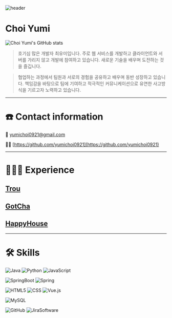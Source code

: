![header](https://capsule-render.vercel.app/api?type=waving&color=auto&height=300&section=header&text=Choi%20Yumi&fontSize=90)
# Choi Yumi
![Choi Yumi's GitHub stats](https://github-readme-stats.vercel.app/api?username=yumichoi0921&show_icons=true&theme=radical) 
> 호기심 많은 개발자 최유미입니다. 주로 웹 서비스를 개발하고 클라이언트와 서버를 가리지 않고 개발에 참여하고 있습니다. 새로운 기술을 배우며 도전하는 것을 즐깁니다.
> 

> 협업하는 과정에서 팀원과 서로의 경험을 공유하고 배우며 동반 성장하고 있습니다. 책임감을 바탕으로 팀에 기여하고 적극적인 커뮤니케이션으로 유연한 사고방식을 기르고자 노력하고 있습니다.
---

# ☎️ Contact information

📧 yumichoi0921@gmail.com

👩‍💻 [https://github.com/yumichoi0921](https://github.com/yumichoi0921)

---

# **👩🏻‍💻 E**xperience

## [****Trou****](https://github.com/yumichoi0921/trou-public)

## [****GotCha****](https://github.com/yumichoi0921/gotcha-public)

## [****HappyHouse****](https://github.com/yumichoi0921/happyhouse)

---

# 🛠 Skills
![Java](https://img.shields.io/badge/Java-red?style=plastic&logo=Java&logoColor=#007396)
![Python](https://img.shields.io/badge/Python-lightgray?style=plastic&logo=Python&logoColor=#3776AB)
![JavaScript](https://img.shields.io/badge/JavaScript-success?style=plastic&logo=JavaScript&logoColor=#F7DF1E)

![SpringBoot](https://img.shields.io/badge/SpringBoot-9cf?style=plastic&logo=SpringBoot&logoColor=#6DB33F)
![Spring](https://img.shields.io/badge/Spring-9cf?style=plastic&logo=Spring&logoColor=#6DB33F)

![HTML5](https://img.shields.io/badge/HTML5-blueviolet?style=plastic&logo=HTML5&logoColor=#E34F26)
![CSS](https://img.shields.io/badge/CSS-ff69b4?style=plastic&logo=CSS&logoColor=#1572B6)
![Vue.js](https://img.shields.io/badge/Vue.js-important?style=plastic&logo=Vue.js&logoColor=#4FC08D)

![MySQL](https://img.shields.io/badge/MySQL-yellowgreen?style=plastic&logo=MySQLs&logoColor=#4479A1)

![GitHub](https://img.shields.io/badge/GitHub-orange?style=plastic&logo=GitHub&logoColor=#181717)
![JiraSoftware](https://img.shields.io/badge/JiraSoftware-green?style=plastic&logo=JiraSoftware&logoColor=#0052CC)

